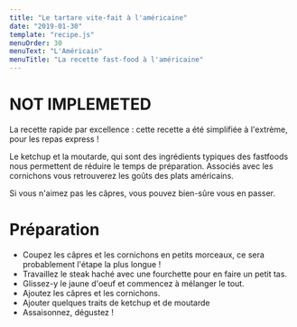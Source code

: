 ```yaml
---
title: "Le tartare vite-fait à l'américaine"
date: "2019-01-30"
template: "recipe.js"
menuOrder: 30
menuText: "L'Américain"
menuTitle: "La recette fast-food à l'américaine"
---
```


# NOT IMPLEMETED

La recette rapide par excellence : cette recette a été simplifiée à l'extrème, pour les repas express !

Le ketchup et la moutarde, qui sont des ingrédients typiques des fastfoods nous permettent de réduire le temps de préparation. Associés avec les cornichons vous retrouverez les goûts des plats américains.

Si vous n'aimez pas les câpres, vous pouvez bien-sûre vous en passer.

# Préparation
- Coupez les câpres et les cornichons en petits morceaux, ce sera probablement l'étape la plus longue !
- Travaillez le steak haché avec une fourchette pour en faire un petit tas.
- Glissez-y le jaune d'oeuf et commencez à mélanger le tout.
- Ajoutez les câpres et les cornichons.
- Ajouter quelques traits de ketchup et de moutarde
- Assaisonnez, dégustez !
